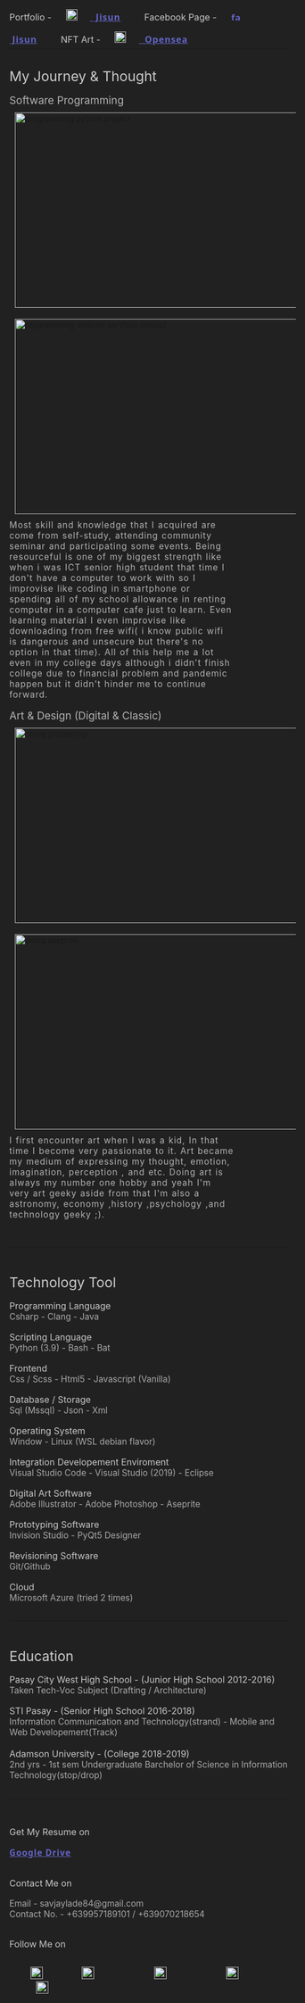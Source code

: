 <html style=" color-scheme:dark !important;background-color: rgb(33,33,33);">
<meta name="color scheme" content="dark">
</br>
</br>
</br>

<p style="font-size:1.15em;color:rgba(200,200,200,1);padding: 0px;margin:0px;"> 
Portfolio - &nbsp;<a style="letter-spacing:1px;font-weight:700;font-family:'segoe ui';color:rgb(100,100,200);padding-right:10px;margin:10px;" href="https://www.savjaylade84.github.io/Jisun.github.io/index.html"><image alt="jisun-logo" src="./images/jisun.svg" style="padding:10px 7px; margin-right:1em" width=20 height=20>&nbsp;&nbsp;Jisun</a> &nbsp;&nbsp;&nbsp; 
Facebook Page - &nbsp;<a style="letter-spacing:1px;font-weight:700;font-family:'segoe ui';color:rgb(100,100,200);padding-right:10px;margin:10px;" href="https://www.facebook.com/Jisun-102294825339373/"><image alt="facebook-logo" src="./images/facebook.png" style="padding:10px 7px;margin-right:1em;" width=18 height=16>&nbsp;Jisun</a> &nbsp;&nbsp;&nbsp;
NFT Art - &nbsp;<a style="letter-spacing:1px;font-weight:700;font-family:'segoe ui';color:rgb(100,100,200);padding-right:10px;margin:10px;" href="https://www.opensea.io/savjaylade"><image alt="opensea-logo" src="./images/opensea.png" style="padding:10px 7px;margin-right:1em;" width=20 height=20>&nbsp;&nbsp;Opensea</a>
</h3>
<hr style="padding: 0px;margin:0px;" width="100%">
</br>
</br>

<p style="font-size:1.75em;color:rgba(205,205,205,1);padding: 0px;margin:0px;"> My Journey  & Thought </p>

</br>

<p style="font-size:1.35em;color:rgba(180,180,180,1);padding: 0px;margin:0px;">Software Programming </p>

<image src="./images/programming_sc.png" style="margin:10px 10px;" alt="programming python project" width=650 height=350> 
<image src="./images/programming_sc2.png" style="margin:10px 10px;" alt="programming website portfolio project" width=650 height=350>

<p style="font-size:1.1em;width:80%;letter-spacing:1px;word-spacing:1px;padding:.5em 1.5em .1em 1.5em;color:rgba(180,180,180,1);padding: 0px;margin:0px;">
    Most skill and knowledge that I acquired are come from self-study, attending community 
    seminar and participating some events. Being resourceful is one of my biggest strength like 
    when i was ICT senior high student that time I don't have a computer to work with so I
    improvise like coding in smartphone or spending all of my school allowance in renting 
    computer in a computer cafe just to learn. Even learning material I even improvise 
    like downloading from free wifi( i know public wifi is dangerous and unsecure but there's 
    no option in that time). All of this help me a lot even in my college days although i didn't 
    finish college due to financial problem and pandemic happen but it didn't hinder me 
    to continue forward.
</p>

</br>

<p style="font-size:1.35em;color:rgba(180,180,180,1);padding: 0px;margin:0px;">Art & Design (Digital & Classic)</p>

<image src="./images/edit.png" alt="doing photoshop" style="margin:10px 10px;"   width=650 height=350>
<image src="./images/edit2.png" alt="doing aseprite" style="margin:10px 10px;"  width=650 height=350>

<p style="font-size:1.1em;width:80%;letter-spacing:1px;word-spacing:1px;padding:.5em 1.5em .1em 1.5em;color:rgba(180,180,180,1);padding: 0px;margin:0px;">
    I first encounter art when I was a kid, In that time I become very passionate to it.
    Art became my medium of expressing my thought, emotion, imagination, perception
    , and etc. Doing art is always my number one hobby and yeah I'm very art geeky aside 
    from that I'm also a astronomy, economy ,history ,psychology ,and technology geeky ;).
</p>
</br>
</br>

<hr>
</br>
</br>

<p style="font-size:1.75em;color:rgba(205,205,205,1);padding: 0px;margin:0px;"> Technology Tool</p>

</br>

<p style="font-size:1.15em;color:rgba(200,200,200,1);padding: 0px;margin:0px;">Programming Language</p>
<p style="font-size:1.1em;color:rgba(170,170,170,1);padding: 0px;margin:0px;">Csharp - Clang - Java</p>

</br>

<p style="font-size:1.15em;color:rgba(200,200,200,1);padding: 0px;margin:0px;">Scripting Language</p>
<p style="font-size:1.1em;color:rgba(170,170,170,1);padding: 0px;margin:0px;">Python (3.9) - Bash - Bat</p>

</br>


<p style="font-size:1.15em;color:rgba(200,200,200,1);padding: 0px;margin:0px;">Frontend</p>
<p style="font-size:1.1em;color:rgba(170,170,170,1);padding: 0px;margin:0px;">Css / Scss - Html5 - Javascript (Vanilla)</p>

</br>

<p style="font-size:1.15em;color:rgba(200,200,200,1);padding: 0px;margin:0px;">Database / Storage</p>
<p style="font-size:1.1em;color:rgba(170,170,170,1);padding: 0px;margin:0px;">Sql (Mssql) - Json - Xml</p>

</br>

<p style="font-size:1.15em;color:rgba(200,200,200,1);padding: 0px;margin:0px;">Operating System</p>
<p style="font-size:1.1em;color:rgba(170,170,170,1);padding: 0px;margin:0px;">Window - Linux (WSL debian flavor)</p>

</br>

<p style="font-size:1.15em;color:rgba(200,200,200,1);padding: 0px;margin:0px;">Integration Developement Enviroment</p>
<p style="font-size:1.1em;color:rgba(170,170,170,1);padding: 0px;margin:0px;">Visual Studio Code - Visual Studio (2019) - Eclipse</p>

</br>

<p style="font-size:1.15em;color:rgba(200,200,200,1);padding: 0px;margin:0px;">Digital Art Software</p>
<p style="font-size:1.1em;color:rgba(170,170,170,1);padding: 0px;margin:0px;">Adobe Illustrator - Adobe Photoshop - Aseprite</p>

</br>

<p style="font-size:1.15em;color:rgba(200,200,200,1);padding: 0px;margin:0px;">Prototyping Software</p>
<p style="font-size:1.1em;color:rgba(170,170,170,1);padding: 0px;margin:0px;">Invision Studio - PyQt5 Designer</p>

</br>

<p style="font-size:1.15em;color:rgba(200,200,200,1);padding: 0px;margin:0px;">Revisioning Software</p>
<p style="font-size:1.1em;color:rgba(170,170,170,1);padding: 0px;margin:0px;">Git/Github</p>
</br>

<p style="font-size:1.15em;color:rgba(200,200,200,1);padding: 0px;margin:0px;">Cloud </p>
<p style="font-size:1.1em;color:rgba(170,170,170,1);padding: 0px;margin:0px;">Microsoft Azure (tried 2 times)</p>
</br>

<hr>
</br>
</br>

<p style="font-size:1.75em;color:rgba(205,205,205,1);padding: 0px;margin:0px;"> Education</p>

</br>

 <p style="font-size:1.15em;color:rgba(200,200,200,1);padding: 0px;margin:0px;"> Pasay City West High School - (Junior High School 2012-2016) </p>
 <p style="font-size:1.1em;color:rgba(170,170,170,1);padding: 0px;margin:0px;">Taken Tech-Voc Subject (Drafting / Architecture) </p>

</br>

 <p style="font-size:1.15em;color:rgba(200,200,200,1);padding: 0px;margin:0px;"> STI Pasay - (Senior High School 2016-2018)
 <p style="font-size:1.1em;color:rgba(170,170,170,1);padding: 0px;margin:0px;"> Information Communication and Technology(strand) - Mobile and Web Developement(Track) 

</br>
</br>

 <p style="font-size:1.15em;color:rgba(200,200,200,1);padding: 0px;margin:0px;"> Adamson University - (College 2018-2019)
 <p style="font-size:1.1em;color:rgba(170,170,170,1);padding: 0px;margin:0px;"> 2nd yrs - 1st sem Undergraduate Barchelor of Science in Information Technology(stop/drop)

</br>
</br>

<hr>

</br>
</br>

<p style="font-size:1.15em;color:rgba(200,200,200,1);padding: 0px;margin:0px;">Get My Resume on</p>
</br>
<p style="font-size:1.1em;color:rgba(170,170,170,1);padding: 0px;margin:0px;"> <a style="letter-spacing:1px;font-weight:700;font-family:'segoe ui';color:rgb(100,100,200);padding: 0px;margin:0px;" href="https://drive.google.com/file/d/1jqE7Q4zoNcbGpgAxGEDVQsFWSe7kCJn/view?usp=drivesdk">Google Drive </a></p>


</br>
</br>

<p style="font-size:1.15em;color:rgba(200,200,200,1);padding: 0px;margin:0px;">Contact Me on</p>
<br>
<p style="font-size:1.1em;color:rgba(170,170,170,1);padding: 0px;margin:0px;"> Email - savjaylade84@gmail.com </p>
<p style="font-size:1.1em;color:rgba(170,170,170,1);padding: 0px;margin:0px;"> Contact No. - +639957189101 / +639070218654</p>

</br>
</br>

<p style="font-size:1.15em;color:rgba(200,200,200,1);padding: 0px;margin:0px;"> Follow Me on </p>

</br>

<a style="letter-spacing:1px;font-weight:700;font-family:'segoe ui';color:rgb(100,100,200);padding: 0px 0px 0px 10px;margin:0px 0px 0px 2em;" href="https://www.facebook.com/jayson.deleon.393" style="margin:0px 0px"><image alt="facebook-logo" src="./images/facebook.png" style="padding:0px 10px 0px 0px " width=22 height=22></a>&nbsp;&nbsp;
<a style="letter-spacing:1px;font-weight:700;font-family:'segoe ui';color:rgb(100,100,200);padding: 0px 10px;margin:0px 2em;" href="https://www.Instagram.com/savjaylade84" style="margin:0px 10px"><image alt="instagram-logo" src="./images/Instagram.png" style="padding:0px 10px " width=22 height=22></a>&nbsp;&nbsp;
<a style="letter-spacing:1px;font-weight:700;font-family:'segoe ui';color:rgb(100,100,200);padding: 0px 10px;margin:0px 2em;" href="https://www.Twitter.com/johnjaysonbdel1/" style="margin:0px 10px"><image alt="twitter-logo" src="./images/Twitter.png" style="padding:0px 10px " width=22 height=22></a>&nbsp;&nbsp;
<a style="letter-spacing:1px;font-weight:700;font-family:'segoe ui';color:rgb(100,100,200);padding: 0px 10;margin:0px 2em;" href="https://www.LinkedIn.com/mwlite/in/john-jayson-de-leon-731033818b/" style="margin:0px 10px"><image alt="linkedin-logo" src="./images/LinkedIn.png" style="padding:0px 10px " width=22 height=22></a>&nbsp;&nbsp;
<a style="letter-spacing:1px;font-weight:700;font-family:'segoe ui';color:rgb(100,100,200);padding: 0px 10;margin:0px 2em;" href="https://www.github.com/savjaylade84/" style="margin:0px 10px"><image alt="github-logo" src="./images/github.png" style="padding:0px 10px" width=22 height=22></a>&nbsp;&nbsp;

</br>
</br>
